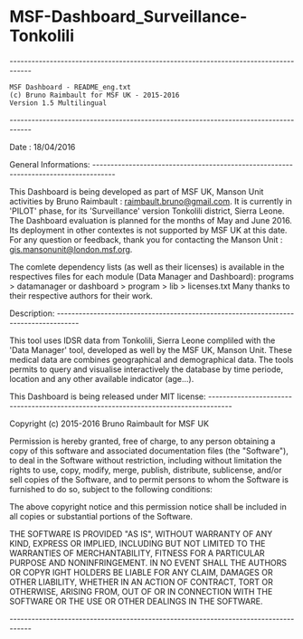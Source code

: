 # MSF-Dashboard_Surveillance-Tonkolili

*------------------------------------------------------------------------------------*

	MSF Dashboard - README_eng.txt
	(c) Bruno Raimbault for MSF UK - 2015-2016
	Version 1.5 Multilingual
	
*------------------------------------------------------------------------------------*

Date : 
18/04/2016

General Informations: 
*------------------------------------------------------------------------------------*

This Dashboard is being developed as part of MSF UK, Manson Unit activities by Bruno Raimbault : raimbault.bruno@gmail.com. It is currently in 'PILOT' phase, for its 'Surveillance' version Tonkolili district, Sierra Leone.
The Dashboard evaluation is planned for the months of May and June 2016. Its deployment in other contextes is not supported by MSF UK at this date.
For any question or feedback, thank you for contacting the Manson Unit : gis.mansonunit@london.msf.org. 

The comlete dependency lists (as well as their licenses) is available in the respectives files for each module (Data Manager and Dashboard): 
	programs > datamanager or dashboard > program > lib > licenses.txt
Many thanks to their respective authors for their work.


Description:
*------------------------------------------------------------------------------------*

This tool uses IDSR data from Tonkolili, Sierra Leone compliled with the 'Data Manager' tool, developed as well by the MSF UK, Manson Unit. These medical data are combines geographical and demographical data.
The tools permits to query and visualise interactively the database by time periode, location and any other available indicator (age...). 



This Dashboard is being released under MIT license:
*------------------------------------------------------------------------------------*

   Copyright (c) 2015-2016 Bruno Raimbault for MSF UK

   Permission is hereby granted, free of charge, to any person obtaining a copy of this software and associated documentation files (the "Software"), to deal in the Software without restriction, including without limitation the rights to use, copy, modify, merge, publish, distribute, sublicense, and/or sell copies of the Software, and to permit persons to whom the Software is furnished to do so, subject to the following conditions:

   The above copyright notice and this permission notice shall be included in all copies or substantial portions of the Software.

   THE SOFTWARE IS PROVIDED "AS IS", WITHOUT WARRANTY OF ANY KIND, EXPRESS OR IMPLIED, INCLUDING BUT NOT LIMITED TO THE WARRANTIES OF MERCHANTABILITY, FITNESS FOR A PARTICULAR PURPOSE AND NONINFRINGEMENT. IN NO EVENT SHALL THE AUTHORS OR COPYR
   IGHT HOLDERS BE LIABLE FOR ANY CLAIM, DAMAGES OR OTHER LIABILITY, WHETHER IN AN ACTION OF CONTRACT, TORT OR OTHERWISE, ARISING FROM, OUT OF OR IN CONNECTION WITH THE SOFTWARE OR THE USE OR OTHER DEALINGS IN THE SOFTWARE.

*------------------------------------------------------------------------------------*
